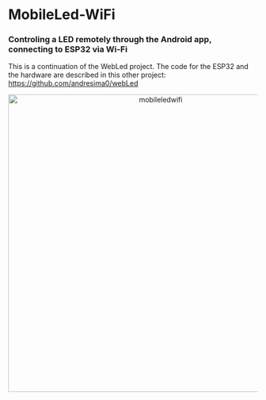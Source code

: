 # MobileLed-WiFi
### Controling a LED remotely through the Android app, connecting to ESP32 via Wi-Fi

This is a continuation of the WebLed project. The code for the ESP32 and the hardware are described in this other project: https://github.com/andresima0/webLed

<p align="center">
  <img src="https://github.com/andresima0/MobileLed-WiFi/assets/111400782/11207100-90bb-4a6b-94b7-740cba83ceb9)" 
    alt="mobileledwifi" width="600">
</p>
